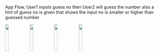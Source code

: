 App Flow, User1 inputs guess no then User2 will guess the number also a hint of guess no is given that shows the input no is smaller or higher than guessed number

<img src="https://user-images.githubusercontent.com/25977782/88484449-e5bb1880-cf87-11ea-9677-20e146c06778.png" width="15%"></img>
<img src="https://user-images.githubusercontent.com/25977782/88484427-d76cfc80-cf87-11ea-823c-135a4ccc6984.png" width="15%"></img>
<img src="https://user-images.githubusercontent.com/25977782/88484429-d9cf5680-cf87-11ea-9a56-3113d28458c6.png" width="15%"></img>
<img src="https://user-images.githubusercontent.com/25977782/88484447-e3f15500-cf87-11ea-81fd-bf8d4b61238e.png" width="15%"></img>
